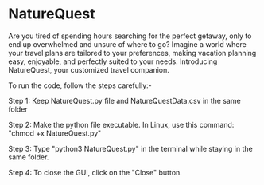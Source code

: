 # NatureQuest
Are you tired of spending hours searching for the perfect getaway, only to end up overwhelmed and unsure of where to go? Imagine a world where your travel plans are tailored to your preferences, making vacation planning easy, enjoyable, and perfectly suited to your needs. Introducing NatureQuest, your customized travel companion.


To run the code, follow the steps carefully:-

Step 1: Keep NatureQuest.py file and NatureQuestData.csv in the same folder

Step 2: Make the python file executable. In Linux, use this command: "chmod +x NatureQuest.py"

Step 3: Type "python3 NatureQuest.py" in the terminal while staying in the same folder.

Step 4: To close the GUI, click on the "Close" button.

